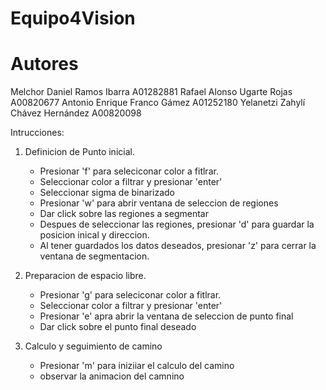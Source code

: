 # Equipo4Vision
# Autores
Melchor Daniel Ramos Ibarra        A01282881
Rafael Alonso Ugarte Rojas             A00820677
Antonio Enrique Franco Gámez         A01252180
Yelanetzi Zahylí Chávez Hernández     A00820098

Intrucciones:

1. Definicion de Punto inicial.
    - Presionar 'f' para seleciconar color a fitlrar.
    - Seleccionar color a filtrar y presionar 'enter'
    - Seleccionar sigma de binarizado
    - Presionar 'w' para abrir ventana de seleccion de regiones
    - Dar click sobre las regiones a segmentar
    - Despues de seleccionar las regiones, presionar 'd' para guardar la posicion inical y direccion.
    - Al tener guardados los datos deseados, presionar 'z' para cerrar la ventana de segmentacion.
    
2. Preparacion de espacio libre.
    - Presionar 'g' para seleciconar color a fitlrar.
    - Seleccionar color a filtrar y presionar 'enter'
    - Presionar 'e' apra abrir la ventana de seleccion de punto final
    - Dar click sobre el punto final deseado
   
3. Calculo y seguimiento de camino
    - Presionar 'm' para iniziiar el calculo del camino
    - observar la animacion del camnino
 
